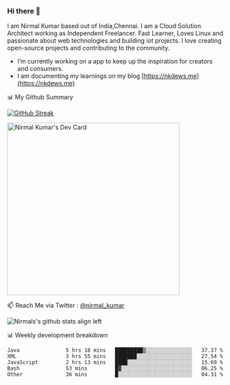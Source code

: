 ### Hi there 👋

 I am Nirmal Kumar based out of India,Chennai. I am a Cloud Solution Architect working as Independent Freelancer. Fast Learner, Loves Linux and passionate about web technologies and building iot projects. I love creating open-source projects and contributing to the community.

- I’m currently working on a app to keep up the inspiration for creators and consumers.
- I am documenting my learnings on my blog [https://nkdews.me](https://nkdews.me)


📊 My Github Summary

[![GitHub Streak](https://github-readme-streak-stats.herokuapp.com?user=nk-gears&theme=dark&hide_border=true&date_format=M%20j%5B%2C%20Y%5D)](https://git.io/streak-stats)

<a href="https://app.daily.dev/nirmal_kumar"><img src="https://api.daily.dev/devcards/a16cfcf02d384b16b41de71ce4d1d811.png?r=8ve" width="400" alt="Nirmal Kumar's Dev Card"/></a>

📫 Reach Me via  Twitter : [@nirmal_kumar](https://twitter.com/nirmal_kumar)

![Nirmals's github stats align left](https://github-readme-stats.vercel.app/api?username=nk-gears&show_icons=true)


📊 Weekly development breakdown

<!--START_SECTION:waka-->

```text
Java               5 hrs 18 mins   █████████▒░░░░░░░░░░░░░░░   37.37 %
XML                3 hrs 55 mins   ███████░░░░░░░░░░░░░░░░░░   27.54 %
JavaScript         2 hrs 13 mins   ████░░░░░░░░░░░░░░░░░░░░░   15.69 %
Bash               53 mins         █▓░░░░░░░░░░░░░░░░░░░░░░░   06.25 %
Other              36 mins         █░░░░░░░░░░░░░░░░░░░░░░░░   04.31 %
```

<!--END_SECTION:waka-->


